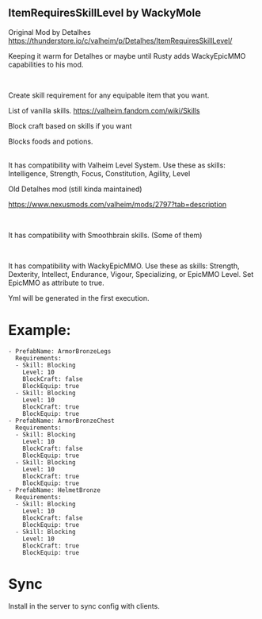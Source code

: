 ## ItemRequiresSkillLevel by WackyMole

Original Mod by Detalhes https://thunderstore.io/c/valheim/p/Detalhes/ItemRequiresSkillLevel/

Keeping it warm for Detalhes or maybe until Rusty adds WackyEpicMMO capabilities to his mod. 

</br>


Create skill requirement for any equipable item that you want.  

List of vanilla skills. https://valheim.fandom.com/wiki/Skills

Block craft based on skills if you want

Blocks foods and potions.

</br>
It has compatibility with Valheim Level System. Use these as skills: Intelligence, Strength, Focus, Constitution, Agility, Level 

Old Detalhes mod (still kinda maintained)

https://www.nexusmods.com/valheim/mods/2797?tab=description

</br>

It has compatibility with Smoothbrain skills. (Some of them)

</br>

It has compatibility with WackyEpicMMO. Use these as skills: Strength, Dexterity, Intellect, Endurance, Vigour, Specializing, or EpicMMO Level. Set EpicMMO as attribute to true.

Yml will be generated in the first execution.

# Example:
```
- PrefabName: ArmorBronzeLegs
  Requirements:
  - Skill: Blocking
    Level: 10
    BlockCraft: false
    BlockEquip: true
  - Skill: Blocking
    Level: 10
    BlockCraft: true
    BlockEquip: true
- PrefabName: ArmorBronzeChest
  Requirements:
  - Skill: Blocking
    Level: 10
    BlockCraft: false
    BlockEquip: true
  - Skill: Blocking
    Level: 10
    BlockCraft: true
    BlockEquip: true
- PrefabName: HelmetBronze
  Requirements:
  - Skill: Blocking
    Level: 10
    BlockCraft: false
    BlockEquip: true
  - Skill: Blocking
    Level: 10
    BlockCraft: true
    BlockEquip: true

```

# Sync
Install in the server to sync config with clients.

